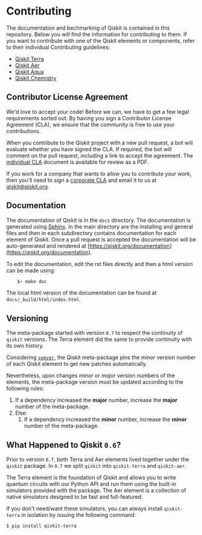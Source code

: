 # Contributing

The documentation and bechmarking of Qiskit is contained in this repository. Below you will find the information for contributing to them. If you want to contribute with one of the Qiskit elements or components, refer to their individual Contributing guidelines:

* [Qiskit Terra](https://github.com/Qiskit/qiskit-terra/blob/master/.github/CONTRIBUTING.rst)
* [Qiskit Aer](https://github.com/Qiskit/qiskit-aer/blob/master/.github/CONTRIBUTING.rst)
* [Qiskit Aqua](https://github.com/Qiskit/qiskit-aqua/blob/master/.github/CONTRIBUTING.rst)
* [Qiskit Chemistry](https://github.com/Qiskit/qiskit-chemistry/blob/master/.github/CONTRIBUTING.rst)

## Contributor License Agreement

We'd love to accept your code! Before we can, we have to get a few legal
requirements sorted out. By having you sign a Contributor License Agreement (CLA), we
ensure that the community is free to use your contributions.

When you contribute to the Qiskit project with a new pull request, a bot will
evaluate whether you have signed the CLA. If required, the bot will comment on
the pull request,  including a link to accept the agreement. The
[individual CLA](https://qiskit.org/license/qiskit-cla.pdf) document is
available for review as a PDF.

If you work for a company that wants to allow you to contribute your work,
then you'll need to sign a [corporate CLA](https://qiskit.org/license/qiskit-corporate-cla.pdf)
and email it to us at qiskit@qiskit.org.

## Documentation

The documentation of Qiskit is in the ``docs`` directory. The
documentation is generated using [Sphinx](http://www.sphinx-doc.org). In the main directory are the installing and general files and then in each subdirectory contains documentation for each element of Qiskit. Once a pull request is accepted the documentation will be auto-generated and rendered at [https://qiskit.org/documentation](https://qiskit.org/documentation).

To edit the documentation, edit the rst files directly and then a html version can be made using:

```bash
    $> make doc
```

The local html version of the documentation can be found at `docs/_build/html/index.html`.  


## Versioning

The meta-package started with version `0.7` to respect the continuity of `qiskit` versions. The
Terra element did the same to provide continuity with its own history.

Considering [`semver`](https://semver.org/), the Qiskit meta-package pins the _minor_ version
number of each Qiskit element to get new patches automatically.

Nevertheless, upon changes _minor_ or _major_ version numbers of the elements, the meta-package
version must be updated according to the following rules:

1. If a dependency increased the **major** number, increase the **major** number of the meta-package.
2. Else:
   1. If a dependency increased the **minor** number, increase the **minor** number of the meta-package.


## What Happened to Qiskit `0.6`?

Prior to version `0.7`, both Terra and Aer elements lived together under the `qiskit` package. In
`0.7` we split `qiskit` into `qiskit-terra` and `qiskit-aer`.

The Terra element is the foundation of Qiskit and allows you to write quantum circuits with our
Python API and run them using the built-in simulators provided with the package. The Aer element is a
collection of native simulators designed to be fast and full-featured.

If you don't need/want these simulators, you can always install `qiskit-terra` in isolation by
issuing the following command:

```
$ pip install qiskit-terra
```
